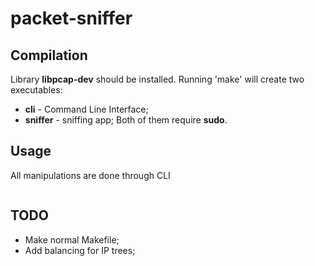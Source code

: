 # packet-sniffer

## Compilation

Library **libpcap-dev** should be installed. Running 'make' will create two executables:
* **cli** - Command Line Interface;
* **sniffer** - sniffing app;
Both of them require **sudo**.

## Usage

All manipulations are done through CLI
```

```

## TODO

* Make normal Makefile;
* Add balancing for IP trees;
